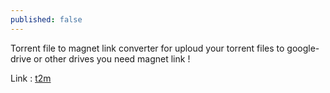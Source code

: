 ```yaml
---
published: false
---
```

Torrent file to magnet link converter
for uploud your torrent files to google-drive or other drives you need magnet link !






Link :
[t2m](https://github.com/pouya2000/t2m "Torrent 2 magnet")